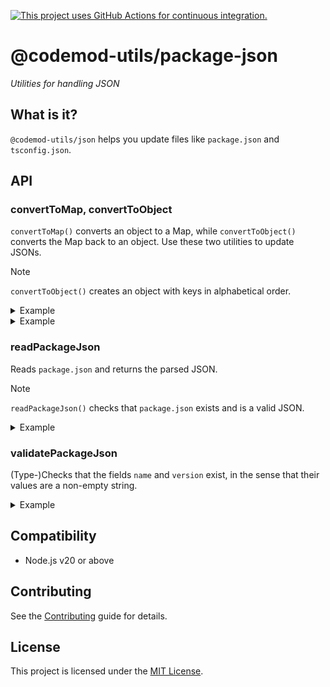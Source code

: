 [![This project uses GitHub Actions for continuous integration.](https://github.com/ijlee2/codemod-utils/actions/workflows/ci.yml/badge.svg)](https://github.com/ijlee2/codemod-utils/actions/workflows/ci.yml)

# @codemod-utils/package-json

_Utilities for handling JSON_


## What is it?

`@codemod-utils/json` helps you update files like `package.json` and `tsconfig.json`.


## API

### convertToMap, convertToObject

`convertToMap()` converts an object to a Map, while `convertToObject()` converts the Map back to an object. Use these two utilities to update JSONs.

> [!NOTE]
> `convertToObject()` creates an object with keys in alphabetical order.

<details>

<summary>Example</summary>

Remove dependencies (if they exist) from `package.json`.

```ts
const dependencies = convertToMap(packageJson['dependencies']);

const packagesToDelete = [
  '@embroider/macros',
  'ember-auto-import',
  'ember-cli-babel',
  'ember-cli-htmlbars',
];

packagesToDelete.forEach((packageName) => {
  dependencies.delete(packageName);
});

packageJson['dependencies'] = convertToObject(dependencies);
```

</details>

<details>

<summary>Example</summary>

Configure `tsconfig.json` in an Ember app.

```ts
const compilerOptions = convertToMap(tsConfigJson['compilerOptions']);

compilerOptions.set('paths', {
  [`${appName}/tests/*`]: ['tests/*'],
  [`${appName}/*`]: ['app/*'],
  '*': ['types/*'],
});

tsConfigJson['compilerOptions'] = convertToObject(compilerOptions);
```

</details>


### readPackageJson

Reads `package.json` and returns the parsed JSON.

> [!NOTE]
> `readPackageJson()` checks that `package.json` exists and is a valid JSON.

<details>

<summary>Example</summary>

Check if the project, against which the codemod is run, has `typescript` as a dependency.

```ts
import { readPackageJson } from '@codemod-utils/json';

const { dependencies, devDependencies } = readPackageJson({
  projectRoot,
});

const projectDependencies = new Map([
  ...Object.entries(dependencies ?? {}),
  ...Object.entries(devDependencies ?? {}),
]);

const hasTypeScript = projectDependencies.has('typescript');
```

</details>


### validatePackageJson

(Type-)Checks that the fields `name` and `version` exist, in the sense that their values are a non-empty string.

<details>

<summary>Example</summary>

```js
import { readPackageJson, validatePackageJson } from '@codemod-utils/json';

const packageJson = readPackageJson({ projectRoot });

validatePackageJson(packageJson);

// Both guaranteed to be `string` (not `undefined`)
const { name, version } = packageJson;
```

</details>


## Compatibility

- Node.js v20 or above


## Contributing

See the [Contributing](../../CONTRIBUTING.md) guide for details.


## License

This project is licensed under the [MIT License](LICENSE.md).
